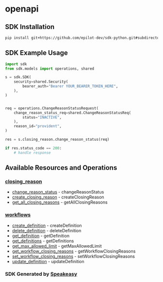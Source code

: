 # openapi

<!-- Start SDK Installation -->
## SDK Installation

```bash
pip install git+https://github.com/epilot-dev/sdk-python.git#subdirectory=workflows_definition
```
<!-- End SDK Installation -->

## SDK Example Usage
<!-- Start SDK Example Usage -->
```python
import sdk
from sdk.models import operations, shared

s = sdk.SDK(
    security=shared.Security(
        bearer_auth="Bearer YOUR_BEARER_TOKEN_HERE",
    ),
)


req = operations.ChangeReasonStatusRequest(
    change_reason_status_req=shared.ChangeReasonStatusReq(
        status="INACTIVE",
    ),
    reason_id="provident",
)

res = s.closing_reason.change_reason_status(req)

if res.status_code == 200:
    # handle response
```
<!-- End SDK Example Usage -->

<!-- Start SDK Available Operations -->
## Available Resources and Operations


### [closing_reason](docs/closingreason/README.md)

* [change_reason_status](docs/closingreason/README.md#change_reason_status) - changeReasonStatus
* [create_closing_reason](docs/closingreason/README.md#create_closing_reason) - createClosingReason
* [get_all_closing_reasons](docs/closingreason/README.md#get_all_closing_reasons) - getAllClosingReasons

### [workflows](docs/workflows/README.md)

* [create_definition](docs/workflows/README.md#create_definition) - createDefinition
* [delete_definition](docs/workflows/README.md#delete_definition) - deleteDefinition
* [get_definition](docs/workflows/README.md#get_definition) - getDefinition
* [get_definitions](docs/workflows/README.md#get_definitions) - getDefinitions
* [get_max_allowed_limit](docs/workflows/README.md#get_max_allowed_limit) - getMaxAllowedLimit
* [get_workflow_closing_reasons](docs/workflows/README.md#get_workflow_closing_reasons) - getWorkflowClosingReasons
* [set_workflow_closing_reasons](docs/workflows/README.md#set_workflow_closing_reasons) - setWorkflowClosingReasons
* [update_definition](docs/workflows/README.md#update_definition) - updateDefinition
<!-- End SDK Available Operations -->

### SDK Generated by [Speakeasy](https://docs.speakeasyapi.dev/docs/using-speakeasy/client-sdks)
